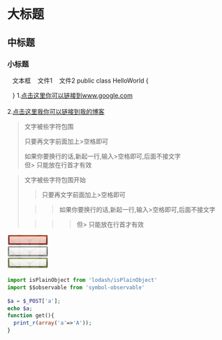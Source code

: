 大标题  
===================================
中标题  
-----------------------------------  
### 小标题  
    文本框
    文件1
    文件2
    public class HelloWorld {  
      
    }
1.[点击这里你可以链接到www.google.com](http://www.google.com)<br />  
2.[点击这里我你可以链接到我的博客](http://guoyunsky.iteye.com)<br />  
> 文字被些字符包围  
>  
> 只要再文字前面加上>空格即可  
>  
> 如果你要换行的话,新起一行,输入>空格即可,后面不接文字  
> 但> 只能放在行首才有效  

> 文字被些字符包围开始  
>  
> > 只要再文字前面加上>空格即可  
>  
>  > > 如果你要换行的话,新起一行,输入>空格即可,后面不接文字  
>  
> > > > 但> 只能放在行首才有效  

 ![image](https://github.com/sljxiaoxin/helloworld/blob/master/buttons'.jpg)
 
````js
import isPlainObject from 'lodash/isPlainObject'
import $$observable from 'symbol-observable'
````

````php
$a = $_POST['a'];
echo $a;
function get(){
  print_r(array('a'=>'A'));
}
````
